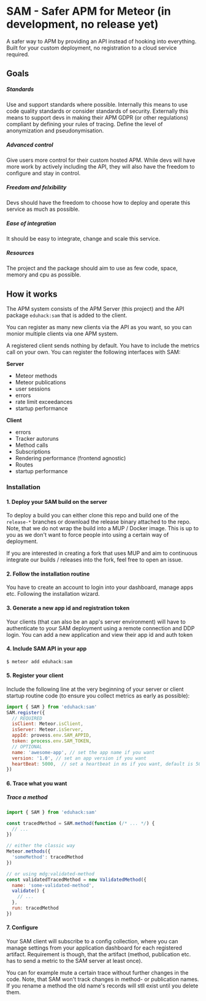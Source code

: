 # SAM - Safer APM for Meteor (in development, no release yet)

A safer way to APM by providing an API instead of hooking into everything. Built for your custom deployment, no registration to a cloud service required.

## Goals

##### Standards

Use and support standards where possible. Internally this means to use code quality standards or consider standards of security.
Externally this means to support devs in making their APM GDPR (or other regulations) compliant by defining your rules of tracing. Define the level of anonymization and pseudonymisation.

##### Advanced control

Give users more control for their custom hosted APM. While devs will have more work by actively including the API, they will also have the freedom to configure and stay in control.

##### Freedom and felxibility

Devs should have the freedom to choose how to deploy and operate this service as much as possible.

##### Ease of integration

It should be easy to integrate, change and scale this service.

##### Resources

The project and the package should aim to use as few code, space, memory and cpu as possible.

## How it works

The APM system consists of the APM Server (this project) and the API package `eduhack:sam` that is added to the client.

You can register as many new clients via the API as you want, so you can monior multiple clients via one APM system.

A registered client sends nothing by default. You have to include the metrics call on your own. You can register the following interfaces with SAM:

**Server**

* Meteor methods
* Meteor publications
* user sessions
* errors
* rate limit exceedances
* startup performance

**Client**

* errors
* Tracker autoruns
* Method calls
* Subscriptions
* Rendering performance (frontend agnostic)
* Routes
* startup performance

### Installation

#### 1. Deploy your SAM build on the server

To deploy a build you can either clone this repo and build one of the `release-*` branches or download the release binary attached to the repo.
Note, that we do not wrap the build into a MUP / Docker image. This is up to you as we don't want to force people into using a certain way of deployment.

If you are interested in creating a fork that uses MUP and aim to continuous integrate our builds / releases into the fork, feel free to open an issue.

#### 2. Follow the installation routine

You have to create an account to login into your dashboard, manage apps etc. Following the installation wizard.

#### 3. Generate a new app id and registration token

Your clients (that can also be an app's server environment) will have to authenticate to your SAM deployment using a remote connection and DDP login.
You can add a new application and view their app id and auth token 

#### 4. Include SAM API in your app

```bash
$ meteor add eduhack:sam
```

#### 5. Register your client

Include the following line at the very beginning of your server or client startup routine code (to ensure you collect metrics as early as possible):

```javascript
import { SAM } from 'eduhack:sam'
SAM.register({
  // REQUIRED
  isClient: Meteor.isClient,
  isServer: Meteor.isServer,
  appId: provess.env.SAM_APPID,
  token: process.env.SAM_TOKEN,
  // OPTIONAL
  name: 'awesome-app', // set the app name if you want
  version: '1.0', // set an app version if you want
  heartBeat: 5000,  // set a heartbeat in ms if you want, default is 5000
})
```

#### 6. Trace what you want

##### Trace a method

```javascript
import { SAM } from 'eduhack:sam'

const tracedMethod = SAM.method(function (/* ... */) {
  // ...
})

// either the classic way
Meteor.methods({
  'someMethod': tracedMethod
})

// or using mdg:validated-method
const validatedTracedMethod = new ValidatedMethod({
  name: 'some-validated-method',
  validate() {
    // ...
  },
  run: tracedMethod
})
```

#### 7. Configure

Your SAM client will subscribe to a config collection, where you can manage settings from your application dashboard for each registered artifact.
Requirement is though, that the artifact (method, publication etc. has to send a metric to the SAM server at least once).

You can for example mute a certain trace without further changes in the code. 
Note, that SAM won't track changes in method- or publication names. If you rename a method the old name's records will stll exist until you delete them.
